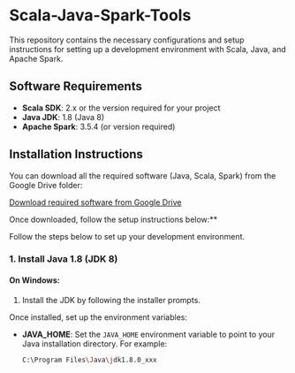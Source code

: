 # Scala-Java-Spark-Tools

This repository contains the necessary configurations and setup instructions for setting up a development environment with Scala, Java, and Apache Spark.

## Software Requirements

- **Scala SDK**: 2.x or the version required for your project
- **Java JDK**: 1.8 (Java 8)
- **Apache Spark**: 3.5.4 (or version required)

## Installation Instructions

You can download all the required software (Java, Scala, Spark) from the Google Drive folder:

[Download required software from Google Drive](https://drive.google.com/drive/folders/1C2FBbk2qDYi_Ew2ZmYecUvVEo2gF8-sZ?usp=sharing)

Once downloaded, follow the setup instructions below:**

Follow the steps below to set up your development environment.

### 1. Install Java 1.8 (JDK 8)

#### On Windows:
1. Install the JDK by following the installer prompts.

Once installed, set up the environment variables:
- **JAVA_HOME**: Set the `JAVA_HOME` environment variable to point to your Java installation directory. For example:
  ```bash
  C:\Program Files\Java\jdk1.8.0_xxx

